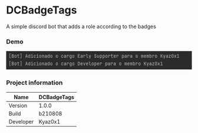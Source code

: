 # DCBadgeTags
A simple discord bot that adds a role according to the badges

### Demo
<img src="img/DCBadgeTags.png" />

### Project information
|Name| DCBadgeTags |
|----|--|
|Version|1.0.0|
|Build|b210808|
|Developer|Kyaz0x1|
